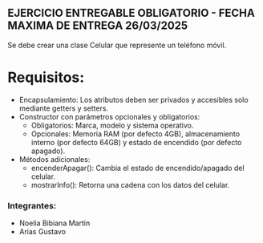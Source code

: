 ## EJERCICIO ENTREGABLE OBLIGATORIO - FECHA MAXIMA DE ENTREGA 26/03/2025

Se debe crear una clase Celular que represente un teléfono móvil.

# Requisitos:
  - Encapsulamiento: Los atributos deben ser privados y accesibles solo mediante getters y setters.
  - Constructor con parámetros opcionales y obligatorios:
    - Obligatorios: Marca, modelo y sistema operativo.
    - Opcionales: Memoria RAM (por defecto 4GB), almacenamiento interno (por defecto 64GB) y estado de encendido (por defecto apagado).
  - Métodos adicionales:
    - encenderApagar(): Cambia el estado de encendido/apagado del celular.
    - mostrarInfo(): Retorna una cadena con los datos del celular.

### Integrantes:
  - Noelia Bibiana Martin
  - Arias Gustavo
